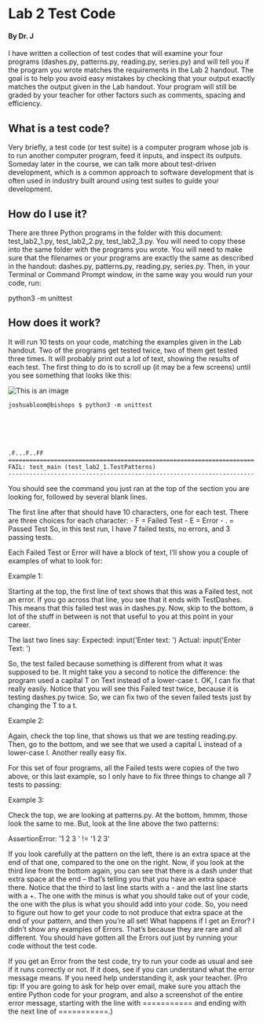 # Lab 2 Test Code
#### By Dr. J

I have written a collection of test codes that will examine your four programs (dashes.py, patterns.py, reading.py, series.py) and will tell you if the program you wrote matches the requirements in the Lab 2 handout.  The goal is to help you avoid easy mistakes by checking that your output exactly matches the output given in the Lab handout.  Your program will still be graded by your teacher for other factors such as comments, spacing and efficiency.

## What is a test code?
Very briefly, a test code (or test suite) is a computer program whose job is to run another computer program, feed it inputs, and inspect its outputs.  Someday later in the course, we can talk more about test-driven development, which is a common approach to software development that is often used in industry built around using test suites to guide your development.

## How do I use it?
There are three Python programs in the folder with this document: test_lab2_1.py, test_lab2_2.py, test_lab2_3.py.  You will need to copy these into the same folder with the programs you wrote.  You will need to make sure that the filenames or your programs are exactly the same as described in the handout: dashes.py, patterns.py, reading.py, series.py.  Then, in your Terminal or Command Prompt window, in the same way you would run your code, run:

python3 -m unittest

## How does it work?
It will run 10 tests on your code, matching the examples given in the Lab handout.  Two of the programs get tested twice, two of them get tested three times.  It will probably print out a lot of text, showing the results of each test.  The first thing to do is to scroll up (it may be a few screens) until you see something that looks like this:


![This is an image](/Users/joshuabloom/Documents/soft-dev/week02/lab02-solutions/lab02-unit-tests/img/run_test_code.jpg)

```
joshuabloom@bishops $ python3 -m unittest






.F...F..FF
======================================================================
FAIL: test_main (test_lab2_1.TestPatterns)
----------------------------------------------------------------------
```

You should see the command you just ran at the top of the section you are looking for, followed by several blank lines.  

The first line after that should have 10 characters, one for each test.  There are three choices for each character:
	- F = Failed Test
	- E = Error
	- . = Passed Test
So, in this test run, I have 7 failed tests, no errors, and 3 passing tests.

Each Failed Test or Error will have a block of text, I’ll show you a couple of examples of what to look for:

Example 1:

Starting at the top, the first line of text shows that this was a Failed test, not an error.  If you go across that line, you see that it ends with TestDashes.  This means that this failed test was in dashes.py.  Now, skip to the bottom, a lot of the stuff in between is not that useful to you at this point in your career.

The last two lines say:
Expected: input('Enter text: ')
Actual: input('Enter Text: ')

So, the test failed because something is different from what it was supposed to be.  It might take you a second to notice the difference: the program used a capital T on Text instead of a lower-case t.  OK, I can fix that really easily.  Notice that you will see this Failed test twice, because it is testing dashes.py twice.  So, we can fix two of the seven failed tests just by changing the T to a t.

Example 2:

Again, check the top line, that shows us that we are testing reading.py.  Then, go to the bottom, and we see that we used a capital L instead of a lower-case l.  Another really easy fix.

For this set of four programs, all the Failed tests were copies of the two above, or this last example, so I only have to fix three things to change all 7 tests to passing:

Example 3:

Check the top, we are looking at patterns.py.
At the bottom, hmmm, those look the same to me.  But, look at the line above the two patterns:

AssertionError: '1 2 3 ' != '1 2 3'

If you look carefully at the pattern on the left, there is an extra space at the end of that one, compared to the one on the right.  Now, if you look at the third line from the bottom again, you can see that there is a dash under that extra space at the end – that’s telling you that you have an extra space there.  Notice that the third to last line starts with a - and the last line starts with a +.  The one with the minus is what you should take out of your code, the one with the plus is what you should add into your code.  So, you need to figure out how to get your code to not produce that extra space at the end of your pattern, and then you’re all set!
What happens if I get an Error?
I didn’t show any examples of Errors.  That’s because they are rare and all different.  You should have gotten all the Errors out just by running your code without the test code.

If you get an Error from the test code, try to run your code as usual and see if it runs correctly or not.  If it does, see if you can understand what the error message means.  If you need help understanding it, ask your teacher.  (Pro tip: If you are going to ask for help over email, make sure you attach the entire Python code for your program, and also a screenshot of the entire error message, starting with the line with =========== and ending with the next line of ===========.)
